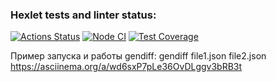 ### Hexlet tests and linter status:
[![Actions Status](https://github.com/Snbit1/frontend-project-46/actions/workflows/hexlet-check.yml/badge.svg)](https://github.com/Snbit1/frontend-project-46/actions)
[![Node CI](https://github.com/Snbit1/frontend-project-46/actions/workflows/ci.yml/badge.svg)](https://github.com/Snbit1/frontend-project-46/actions/workflows/ci.yml)
[![Test Coverage](https://sonarcloud.io/api/project_badges/measure?project=Snbit1_frontend-project-46&metric=alert_status)](https://sonarcloud.io/summary/new_code?id=Snbit1_frontend-project-46)

Пример запуска и работы gendiff: gendiff file1.json file2.json
https://asciinema.org/a/wd6sxP7pLe36OvDLggv3bRB3t
